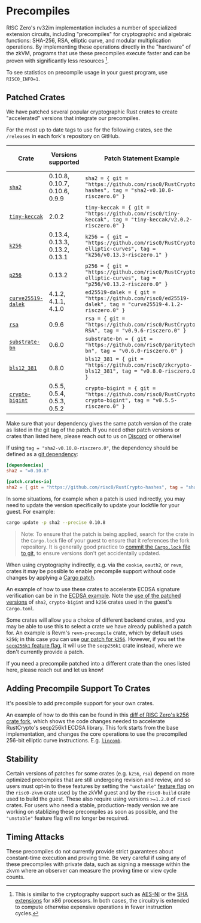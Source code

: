 # Precompiles

RISC Zero's rv32im implementation includes a number of specialized extension
circuits, including "precompiles" for cryptographic and algebraic functions: SHA-256,
RSA, elliptic curve, and modular multiplication operations.
By implementing these operations directly in the "hardware" of
the zkVM, programs that use these precompiles execute faster and can be proven
with significantly less resources [^1].

To see statistics on precompile usage in your guest program, use `RISC0_INFO=1`.

## Patched Crates

We have patched several popular cryptographic Rust crates to create
"accelerated" versions that integrate our precompiles.

For the most up to date tags to use for the following crates, see the `/releases` in
each fork's repository on GitHub.

| Crate                                                                         | Versions supported             | Patch Statement Example                                                                                    | Requires Unstable Flag? |
| ----------------------------------------------------------------------------- | ------------------------------ | ---------------------------------------------------------------------------------------------------------- | ----------------------- |
| [`sha2`](https://github.com/risc0/RustCrypto-hashes/releases)                 | 0.10.8, 0.10.7, 0.10.6, 0.9.9  | `sha2 = { git = "https://github.com/risc0/RustCrypto-hashes", tag = "sha2-v0.10.8-risczero.0" }`           | No                      |
| [`tiny-keccak`](https://github.com/risc0/tiny-keccak/releases)                | 2.0.2                          | `tiny-keccak = { git = "https://github.com/risc0/tiny-keccak", tag = "tiny-keccak/v2.0.2-risczero.0" }`    | [Yes]                   |
| [`k256`](https://github.com/risc0/RustCrypto-elliptic-curves/releases)        | 0.13.4, 0.13.3, 0.13.2, 0.13.1 | `k256 = { git = "https://github.com/risc0/RustCrypto-elliptic-curves", tag = "k256/v0.13.3-risczero.1" }`  | [Yes]                   |
| [`p256`](https://github.com/risc0/RustCrypto-elliptic-curves/releases)        | 0.13.2                         | `p256 = { git = "https://github.com/risc0/RustCrypto-elliptic-curves", tag = "p256/v0.13.2-risczero.0" }`  | [Yes]                   |
| [`curve25519-dalek`](https://github.com/risc0/curve25519-dalek/releases)      | 4.1.2, 4.1.1, 4.1.0            | `ed25519-dalek = { git = "https://github.com/risc0/ed25519-dalek", tag = "curve25519-4.1.2-risczero.0" }`  | No                      |
| [`rsa`](https://github.com/risc0/RustCrypto-RSA/releases)                     | 0.9.6                          | `rsa = { git = "https://github.com/risc0/RustCrypto-RSA", tag = "v0.9.6-risczero.0" }`                     | [Yes]                   |
| [`substrate-bn`](https://github.com/risc0/paritytech-bn/releases)             | 0.6.0                          | `substrate-bn = { git = "https://github.com/risc0/paritytech-bn", tag = "v0.6.0-risczero.0" }`             | [Yes]                   |
| [`bls12_381`](https://github.com/risc0/zkcrypto-bls12_381/releases/)          | 0.8.0                          | `bls12_381 = { git = "https://github.com/risc0/zkcrypto-bls12_381", tag = "v0.8.0-risczero.0" }`           | [Yes]                   |
| [`crypto-bigint`](https://github.com/risc0/RustCrypto-crypto-bigint/releases) | 0.5.5, 0.5.4, 0.5.3, 0.5.2     | `crypto-bigint = { git = "https://github.com/risc0/RustCrypto-crypto-bigint", tag = "v0.5.5-risczero.0" }` | [Yes]                   |

Make sure that your dependency gives the same patch version of the crate as listed in
the git tag of the patch. If you need other patch versions or crates than listed here, please reach
out to us on [Discord][discord-url] or otherwise!

If using `tag = "sha2-v0.10.8-risczero.0"`, the dependency should be defined as a
[git dependency][git-dep]:

```toml
[dependencies]
sha2 = "=0.10.8"

[patch.crates-io]
sha2 = { git = "https://github.com/risc0/RustCrypto-hashes", tag = "sha2-v0.10.8-risczero.0" }
```

In some situations, for example when a patch is used indirectly, you may
need to update the version specifically to update your lockfile for your guest.
For example:

```sh
cargo update -p sha2 --precise 0.10.8
```

> Note: To ensure that the patch is being applied, search for the crate in the `Cargo.lock` file
> of your guest to ensure that it references the fork repository. It is generally good practice to
> [commit the `Cargo.lock` file to git][commit-lockfile], to ensure versions don't get accidentally updated.

When using cryptography indirectly, e.g. via the `cookie`, `oauth2`, or `revm`,
crates it may be possible to enable precompile support without code changes by
applying a [Cargo patch][cargo-patch].

An example of how to use these crates to accelerate ECDSA signature verification
can be in the [ECDSA example][ecdsa]. Note the [use of the patched
versions][ecdsa-patched] of `sha2`, `crypto-bigint` and `k256` crates used in
the guest's `Cargo.toml`.

Some crates will allow you a choice of different backend crates, and you may be
able to use this to select a crate we have already published a patch for. An
example is Revm's `revm-precompile` crate, which by default uses `k256`; in this
case you can use [our patch for `k256`][k256-patch]. However, if you set the
[`secp256k1` feature flag][revm-precompile-toml], it will use the `secp256k1`
crate instead, where we don't currently provide a patch.

If you need a precompile patched into a different crate than the ones listed
here, please reach out and let us know!

## Adding Precompile Support To Crates

It's possible to add precompile support for your own crates.

An example of how to do this can be found in this [diff of RISC Zero's k256
crate fork][k256-diff], which shows the code changes needed to accelerate
RustCrypto's secp256k1 ECDSA library. This fork starts from the base
implementation, and changes the core operations to use the precompiled 256-bit
elliptic curve instructions. E.g. [`lincomb`][lincomb].

## Stability

Certain versions of patches for some crates (e.g. `k256`, `rsa`) depend on more optimized
precompiles that are still undergoing revision and review, and so users must opt-in to these
features by setting the `"unstable"` [feature flag][feature-flag] on the `risc0-zkvm` crate used by
the zkVM guest and by the `risc0-build` crate used to build the guest. These also require using
versions `>=1.2.0` of `risc0` crates. For users who need a stable, production-ready version we are
working on stablizing these precompiles as soon as possible, and the `"unstable"` feature flag will
no longer be required.

## Timing Attacks

These precompiles do not currently provide strict guarantees about constant-time execution and
proving time. Be very careful if using any of these precompiles with private data, such as signing
a message within the zkvm where an observer can measure the proving time or view cycle counts.

[^1]: This is similar to the cryptography support such as [AES-NI] or the [SHA
    extensions] for x86 processors. In both cases, the circuitry is extended to
    compute otherwise expensive operations in fewer instruction cycles.

[AES-NI]: https://en.wikipedia.org/wiki/AES_instruction_set#x86_architecture_processors
[cargo-patch]: https://doc.rust-lang.org/cargo/reference/overriding-dependencies.html#the-patch-section
[commit-lockfile]: https://blog.rust-lang.org/2023/08/29/committing-lockfiles.html
[discord-url]: https://discord.gg/risczero
[ecdsa]: https://github.com/risc0/risc0/tree/release-1.2/examples/ecdsa
[ecdsa-patched]: https://github.com/risc0/risc0/blob/release-1.2/examples/ecdsa/k256/methods/guest/Cargo.toml#L13-L18
[feature-flag]: https://doc.rust-lang.org/cargo/reference/features.html#dependency-features
[git-dep]: https://doc.rust-lang.org/cargo/reference/specifying-dependencies.html#specifying-dependencies-from-git-repositories
[k256-diff]: https://github.com/risc0/RustCrypto-elliptic-curves/compare/k256/v0.13.3..k256/v0.13.3-risczero.1
[k256-patch]: https://github.com/risc0/RustCrypto-elliptic-curves/tree/k256/v0.13.3-risczero.1
[lincomb]: https://github.com/risc0/RustCrypto-elliptic-curves/blob/k256/v0.13.3-risczero.1/k256/src/arithmetic/mul.rs#L349-L377
[revm-precompile-toml]: https://github.com/bluealloy/revm/blob/45581c451a440776fd59576d7b27c366b1528724/crates/precompile/Cargo.toml
[SHA extensions]: https://en.wikipedia.org/wiki/Intel_SHA_extensions
[Yes]: #stability
